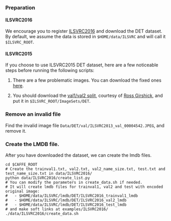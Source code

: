 ### Preparation
#### ILSVRC2016
We encourage you to register [ILSVRC2016](http://image-net.org/challenges/LSVRC/2016) and download the DET dataset. By default, we assume the data is stored in `$HOME/data/ILSVRC` and will call it `$ILSVRC_ROOT`.

#### ILSVRC2015
If you choose to use ILSVRC2015 DET dataset, here are a few noticeable steps before running the following scripts:

1. There are a few problematic images. You can download the fixed ones [here](http://www.cs.unc.edu/~wliu/projects/SSD/ILSVRC2015_DET_fix.tar.gz).

2. You should download the [val1/val2 split](http://www.cs.unc.edu/~wliu/projects/SSD/ILSVRC2015_DET_val1_val2.tar.gz), courtesy of [Ross Girshick](http://people.eecs.berkeley.edu/~rbg), and put it in `$ILSVRC_ROOT/ImageSets/DET`.

### Remove an invalid file
Find the invalid image file `Data/DET/val/ILSVRC2013_val_00004542.JPEG`, and remove it.

### Create the LMDB file.
After you have downloaded the dataset, we can create the lmdb files.

  ```Shell
  cd $CAFFE_ROOT
  # Create the trainval1.txt, val2.txt, val2_name_size.txt, test.txt and test_name_size.txt in data/ILSVRC2016/
  python data/ILSVRC2016/create_list.py
  # You can modify the parameters in create_data.sh if needed.
  # It will create lmdb files for trainval1, val2 and test with encoded original image:
  #   - $HOME/data/ILSVRC/lmdb/DET/ILSVRC2016_trainval1_lmdb
  #   - $HOME/data/ILSVRC/lmdb/DET/ILSVRC2016_val2_lmdb
  #   - $HOME/data/ILSVRC/lmdb/DET/ILSVRC2016_test_lmdb
  # and make soft links at examples/ILSVRC2016/
  ./data/ILSVRC2016/create_data.sh
  ```
